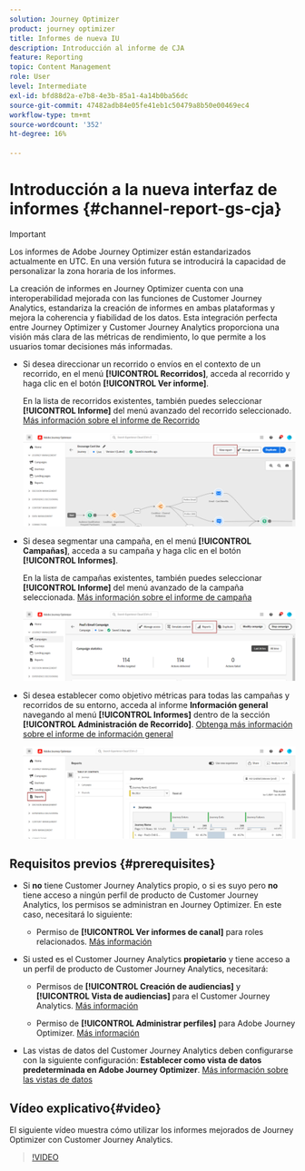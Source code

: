 ```yaml
---
solution: Journey Optimizer
product: journey optimizer
title: Informes de nueva IU
description: Introducción al informe de CJA
feature: Reporting
topic: Content Management
role: User
level: Intermediate
exl-id: bfd88d2a-e7b8-4e3b-85a1-4a14b0ba56dc
source-git-commit: 47482adb84e05fe41eb1c50479a8b50e00469ec4
workflow-type: tm+mt
source-wordcount: '352'
ht-degree: 16%

---
```


# Introducción a la nueva interfaz de informes {#channel-report-gs-cja}

>[!IMPORTANT]
>
>Los informes de Adobe Journey Optimizer están estandarizados actualmente en UTC. En una versión futura se introducirá la capacidad de personalizar la zona horaria de los informes.

La creación de informes en Journey Optimizer cuenta con una interoperabilidad mejorada con las funciones de Customer Journey Analytics, estandariza la creación de informes en ambas plataformas y mejora la coherencia y fiabilidad de los datos. Esta integración perfecta entre Journey Optimizer y Customer Journey Analytics proporciona una visión más clara de las métricas de rendimiento, lo que permite a los usuarios tomar decisiones más informadas.

* Si desea direccionar un recorrido o envíos en el contexto de un recorrido, en el menú **[!UICONTROL Recorridos]**, acceda al recorrido y haga clic en el botón **[!UICONTROL Ver informe]**.

  En la lista de recorridos existentes, también puedes seleccionar **[!UICONTROL Informe]** del menú avanzado del recorrido seleccionado. [Más información sobre el informe de Recorrido](journey-global-report-cja.md)

  ![](assets/gs-cja-report-3.png)

* Si desea segmentar una campaña, en el menú **[!UICONTROL Campañas]**, acceda a su campaña y haga clic en el botón **[!UICONTROL Informes]**.

  En la lista de campañas existentes, también puedes seleccionar **[!UICONTROL Informe]** del menú avanzado de la campaña seleccionada. [Más información sobre el informe de campaña](campaign-global-report-cja.md)

  ![](assets/gs-cja-report-2.png)

* Si desea establecer como objetivo métricas para todas las campañas y recorridos de su entorno, acceda al informe **Información general** navegando al menú **[!UICONTROL Informes]** dentro de la sección **[!UICONTROL Administración de Recorrido]**. [Obtenga más información sobre el informe de información general](channel-report-cja.md)

  ![](assets/gs-cja-report-1.png)

## Requisitos previos {#prerequisites}

* Si **no** tiene Customer Journey Analytics propio, o si es suyo pero **no** tiene acceso a ningún perfil de producto de Customer Journey Analytics, los permisos se administran en Journey Optimizer. En este caso, necesitará lo siguiente:

   * Permiso de **[!UICONTROL Ver informes de canal]** para roles relacionados. [Más información](../administration/permissions.md)

* Si usted es el Customer Journey Analytics **propietario** y tiene acceso a un perfil de producto de Customer Journey Analytics, necesitará:

   * Permisos de **[!UICONTROL Creación de audiencias]** y **[!UICONTROL Vista de audiencias]** para el Customer Journey Analytics. [Más información](https://experienceleague.adobe.com/en/docs/analytics-platform/using/technotes/access-control)

   * Permiso de **[!UICONTROL Administrar perfiles]** para Adobe Journey Optimizer. [Más información](../administration/permissions.md)

* Las vistas de datos del Customer Journey Analytics deben configurarse con la siguiente configuración: **Establecer como vista de datos predeterminada en Adobe Journey Optimizer**. [Más información sobre las vistas de datos](https://experienceleague.adobe.com/en/docs/analytics-platform/using/cja-dataviews/create-dataview)

## Vídeo explicativo{#video}

El siguiente vídeo muestra cómo utilizar los informes mejorados de Journey Optimizer con Customer Journey Analytics.

>[!VIDEO](https://video.tv.adobe.com/v/3430413)
